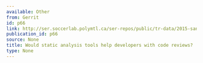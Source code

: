 ```yaml
---
available: Other
from: Gerrit
id: p66
link: http://ser.soccerlab.polymtl.ca/ser-repos/public/tr-data/2015-saner-code-reviews.zip
publication_id: p66
source: None
title: Would static analysis tools help developers with code reviews?
type: None
---
```

